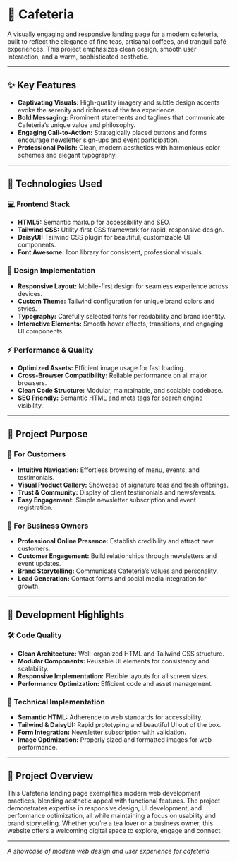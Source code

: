  # 🍵 Cafeteria

A visually engaging and responsive landing page for a modern cafeteria, built to reflect the elegance of fine teas, artisanal coffees, and tranquil café experiences. This project emphasizes clean design, smooth user interaction, and a warm, sophisticated aesthetic.

---

## ✨ Key Features

- **Captivating Visuals:** High-quality imagery and subtle design accents evoke the serenity and richness of the tea experience.
- **Bold Messaging:** Prominent statements and taglines that communicate Cafeteria’s unique value and philosophy.
- **Engaging Call-to-Action:** Strategically placed buttons and forms encourage newsletter sign-ups and event participation.
- **Professional Polish:** Clean, modern aesthetics with harmonious color schemes and elegant typography.

---

## 🚀 Technologies Used

### 💻 Frontend Stack
- **HTML5:** Semantic markup for accessibility and SEO.
- **Tailwind CSS:** Utility-first CSS framework for rapid, responsive design.
- **DaisyUI:** Tailwind CSS plugin for beautiful, customizable UI components.
- **Font Awesome:** Icon library for consistent, professional visuals.

### 🎨 Design Implementation
- **Responsive Layout:** Mobile-first design for seamless experience across devices.
- **Custom Theme:** Tailwind configuration for unique brand colors and styles.
- **Typography:** Carefully selected fonts for readability and brand identity.
- **Interactive Elements:** Smooth hover effects, transitions, and engaging UI components.

### ⚡ Performance & Quality
- **Optimized Assets:** Efficient image usage for fast loading.
- **Cross-Browser Compatibility:** Reliable performance on all major browsers.
- **Clean Code Structure:** Modular, maintainable, and scalable codebase.
- **SEO Friendly:** Semantic HTML and meta tags for search engine visibility.

---

## 🍵 Project Purpose

### 👥 For Customers
- **Intuitive Navigation:** Effortless browsing of menu, events, and testimonials.
- **Visual Product Gallery:** Showcase of signature teas and fresh offerings.
- **Trust & Community:** Display of client testimonials and news/events.
- **Easy Engagement:** Simple newsletter subscription and event registration.

### 🏪 For Business Owners
- **Professional Online Presence:** Establish credibility and attract new customers.
- **Customer Engagement:** Build relationships through newsletters and event updates.
- **Brand Storytelling:** Communicate Cafeteria’s values and personality.
- **Lead Generation:** Contact forms and social media integration for growth.

---

## 🎪 Development Highlights

### 🛠️ Code Quality
- **Clean Architecture:** Well-organized HTML and Tailwind CSS structure.
- **Modular Components:** Reusable UI elements for consistency and scalability.
- **Responsive Implementation:** Flexible layouts for all screen sizes.
- **Performance Optimization:** Efficient code and asset management.

### 🔧 Technical Implementation
- **Semantic HTML:** Adherence to web standards for accessibility.
- **Tailwind & DaisyUI:** Rapid prototyping and beautiful UI out of the box.
- **Form Integration:** Newsletter subscription with validation.
- **Image Optimization:** Properly sized and formatted images for web performance.

---

## 🌟 Project Overview

This Cafeteria landing page exemplifies modern web development practices, blending aesthetic appeal with functional features. The project demonstrates expertise in responsive design, UI development, and performance optimization, all while maintaining a focus on usability and brand storytelling. Whether you’re a tea lover or a business owner, this website offers a welcoming digital space to explore, engage and connect.

---
*A showcase of modern web design and user experience for cafeteria*
